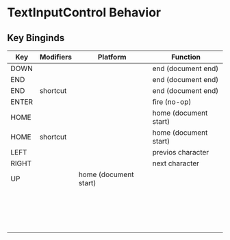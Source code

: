# TextInputControl Behavior

## Key Binginds

|Key|Modifiers|Platform|Function|
|---|---------|--------|--------|
|DOWN| | |end (document end)|
|END| | |end (document end)|
|END|shortcut| |end (document end)|
|ENTER| | |fire (no-op)|
|HOME| | |home (document start)|
|HOME|shortcut| |home (document start)|
|LEFT| | |previos character|
|RIGHT| | |next character|
|UP| |home (document start)|
| | | | |
| | | | |
| | | | |
| | | | |
| | | | |
| | | | |
| | | | |
| | | | |
| | | | |
| | | | |
| | | | |
| | | | |
| | | | |
| | | | |
| | | | |
| | | | |
| | | | |
